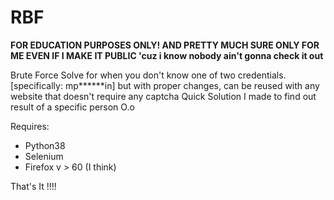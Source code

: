 # RBF
**FOR EDUCATION PURPOSES ONLY! AND PRETTY MUCH SURE ONLY FOR ME EVEN IF I MAKE IT PUBLIC 'cuz i know nobody ain't gonna check it out**

Brute Force Solve for when you don't know one of two credentials. [specifically: mp******in] but with proper changes, can be reused with any website that doesn't require any captcha
Quick Solution I made to find out result of a specific person O.o

Requires:
 - Python38
 - Selenium
 - Firefox v > 60 (I think)

That's It !!!!
